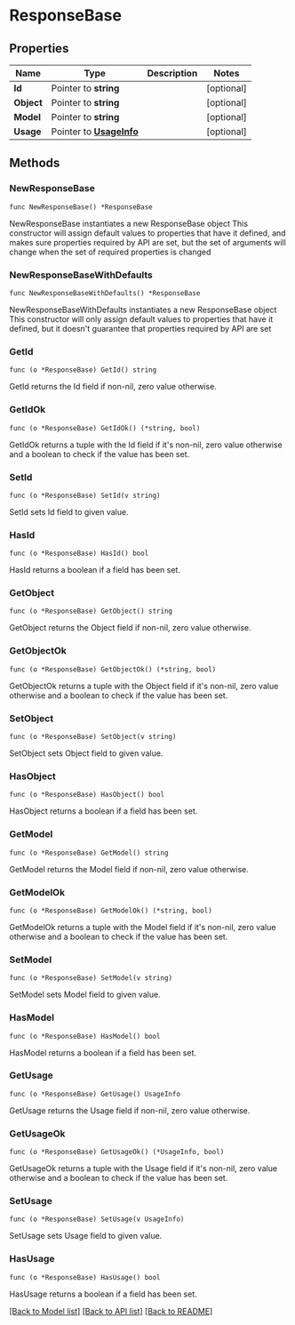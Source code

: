 # ResponseBase

## Properties

Name | Type | Description | Notes
------------ | ------------- | ------------- | -------------
**Id** | Pointer to **string** |  | [optional] 
**Object** | Pointer to **string** |  | [optional] 
**Model** | Pointer to **string** |  | [optional] 
**Usage** | Pointer to [**UsageInfo**](UsageInfo.md) |  | [optional] 

## Methods

### NewResponseBase

`func NewResponseBase() *ResponseBase`

NewResponseBase instantiates a new ResponseBase object
This constructor will assign default values to properties that have it defined,
and makes sure properties required by API are set, but the set of arguments
will change when the set of required properties is changed

### NewResponseBaseWithDefaults

`func NewResponseBaseWithDefaults() *ResponseBase`

NewResponseBaseWithDefaults instantiates a new ResponseBase object
This constructor will only assign default values to properties that have it defined,
but it doesn't guarantee that properties required by API are set

### GetId

`func (o *ResponseBase) GetId() string`

GetId returns the Id field if non-nil, zero value otherwise.

### GetIdOk

`func (o *ResponseBase) GetIdOk() (*string, bool)`

GetIdOk returns a tuple with the Id field if it's non-nil, zero value otherwise
and a boolean to check if the value has been set.

### SetId

`func (o *ResponseBase) SetId(v string)`

SetId sets Id field to given value.

### HasId

`func (o *ResponseBase) HasId() bool`

HasId returns a boolean if a field has been set.

### GetObject

`func (o *ResponseBase) GetObject() string`

GetObject returns the Object field if non-nil, zero value otherwise.

### GetObjectOk

`func (o *ResponseBase) GetObjectOk() (*string, bool)`

GetObjectOk returns a tuple with the Object field if it's non-nil, zero value otherwise
and a boolean to check if the value has been set.

### SetObject

`func (o *ResponseBase) SetObject(v string)`

SetObject sets Object field to given value.

### HasObject

`func (o *ResponseBase) HasObject() bool`

HasObject returns a boolean if a field has been set.

### GetModel

`func (o *ResponseBase) GetModel() string`

GetModel returns the Model field if non-nil, zero value otherwise.

### GetModelOk

`func (o *ResponseBase) GetModelOk() (*string, bool)`

GetModelOk returns a tuple with the Model field if it's non-nil, zero value otherwise
and a boolean to check if the value has been set.

### SetModel

`func (o *ResponseBase) SetModel(v string)`

SetModel sets Model field to given value.

### HasModel

`func (o *ResponseBase) HasModel() bool`

HasModel returns a boolean if a field has been set.

### GetUsage

`func (o *ResponseBase) GetUsage() UsageInfo`

GetUsage returns the Usage field if non-nil, zero value otherwise.

### GetUsageOk

`func (o *ResponseBase) GetUsageOk() (*UsageInfo, bool)`

GetUsageOk returns a tuple with the Usage field if it's non-nil, zero value otherwise
and a boolean to check if the value has been set.

### SetUsage

`func (o *ResponseBase) SetUsage(v UsageInfo)`

SetUsage sets Usage field to given value.

### HasUsage

`func (o *ResponseBase) HasUsage() bool`

HasUsage returns a boolean if a field has been set.


[[Back to Model list]](../README.md#documentation-for-models) [[Back to API list]](../README.md#documentation-for-api-endpoints) [[Back to README]](../README.md)


